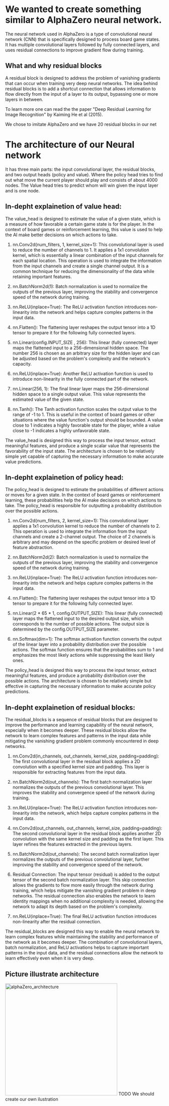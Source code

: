 # We wanted to create something similar to AlphaZero neural network.
The neural network used in AlphaZero is a type of convolutional neural network (CNN) that is specifically designed to process board game states. It has multiple convolutional layers followed by fully connected layers, and uses residual connections to improve gradient flow during training.




## What and why residual blocks

A residual block is designed to address the problem of vanishing gradients that can occur when training very deep neural networks. 
The idea behind residual blocks is to add a shortcut connection that allows information to flow directly from the input of a layer to its output, 
bypassing one or more layers in between.
    
To learn more one can read the the paper "Deep Residual Learning for Image Recognition" by Kaiming He et al (2015).

We chose to imitate AlphaZero and we have 20 residual blocks in our net




# The architecture of our Neural network
It has three main parts: the input convolutional layer, the residual blocks, and two output heads (policy and value). Where the policy head tries to find out what move the current player should play and consists of about 4000 nodes. The Value head tries to predict whom will win given the input layer and is one node.

## In-depht explainetion of value head:
The value_head is designed to estimate the value of a given state, which is a measure of how favorable a certain game state is for the player. In the context of board games or reinforcement learning, this value is used to help the AI make better decisions on which actions to take.

1. nn.Conv2d(num_filters, 1, kernel_size=1): This convolutional layer is used to reduce the number of channels to 1. It applies a 1x1 convolution kernel, which is essentially a linear combination of the input channels for each spatial location. This operation is used to integrate the information from the input channels and create a single channel output. It is a common technique for reducing the dimensionality of the data while retaining important features.

2. nn.BatchNorm2d(1): Batch normalization is used to normalize the outputs of the previous layer, improving the stability and convergence speed of the network during training.

3. nn.ReLU(inplace=True): The ReLU activation function introduces non-linearity into the network and helps capture complex patterns in the input data.

4. nn.Flatten(): The flattening layer reshapes the output tensor into a 1D tensor to prepare it for the following fully connected layers.

5. nn.Linear(config.INPUT_SIZE , 256): This linear (fully connected) layer maps the flattened input to a 256-dimensional hidden space. The number 256 is chosen as an arbitrary size for the hidden layer and can be adjusted based on the problem's complexity and the network's capacity.

6. nn.ReLU(inplace=True): Another ReLU activation function is used to introduce non-linearity in the fully connected part of the network.

7. nn.Linear(256, 1): The final linear layer maps the 256-dimensional hidden space to a single output value. This value represents the estimated value of the given state.

8. nn.Tanh(): The Tanh activation function scales the output value to the range of -1 to 1. This is useful in the context of board games or other situations where the value function's output should be bounded. A value close to 1 indicates a highly favorable state for the player, while a value close to -1 indicates a highly unfavorable state.

The value_head is designed this way to process the input tensor, extract meaningful features, and produce a single scalar value that represents the favorability of the input state. The architecture is chosen to be relatively simple yet capable of capturing the necessary information to make accurate value predictions.

## In-depht explainetion of policy head:

The policy_head is designed to estimate the probabilities of different actions or moves for a given state. In the context of board games or reinforcement learning, these probabilities help the AI make decisions on which actions to take. The policy_head is responsible for outputting a probability distribution over the possible actions.


1. nn.Conv2d(num_filters, 2, kernel_size=1): This convolutional layer applies a 1x1 convolution kernel to reduce the number of channels to 2. This operation is used to integrate the information from the input channels and create a 2-channel output. The choice of 2 channels is arbitrary and may depend on the specific problem or desired level of feature abstraction.

2. nn.BatchNorm2d(2): Batch normalization is used to normalize the outputs of the previous layer, improving the stability and convergence speed of the network during training.

3. nn.ReLU(inplace=True): The ReLU activation function introduces non-linearity into the network and helps capture complex patterns in the input data.

4. nn.Flatten(): The flattening layer reshapes the output tensor into a 1D tensor to prepare it for the following fully connected layer.

5. nn.Linear(2 * 65 * 1, config.OUTPUT_SIZE): This linear (fully connected) layer maps the flattened input to the desired output size, which corresponds to the number of possible actions. The output size is determined by the config.OUTPUT_SIZE parameter.

6. nn.Softmax(dim=1): The softmax activation function converts the output of the linear layer into a probability distribution over the possible actions. The softmax function ensures that the probabilities sum to 1 and emphasizes the most likely actions while suppressing the least likely ones.

The policy_head is designed this way to process the input tensor, extract meaningful features, and produce a probability distribution over the possible actions. The architecture is chosen to be relatively simple but effective in capturing the necessary information to make accurate policy predictions. 

## In-depht explainetion of residual blocks:

The residual_blocks is a sequence of residual blocks that are designed to improve the performance and learning capability of the neural network, especially when it becomes deeper. These residual blocks allow the network to learn complex features and patterns in the input data while mitigating the vanishing gradient problem commonly encountered in deep networks.

1. nn.Conv2d(in_channels, out_channels, kernel_size, padding=padding): The first convolutional layer in the residual block applies a 2D convolution with a specified kernel size and padding. This layer is responsible for extracting features from the input data.

2. nn.BatchNorm2d(out_channels): The first batch normalization layer normalizes the outputs of the previous convolutional layer. This improves the stability and convergence speed of the network during training.

3. nn.ReLU(inplace=True): The ReLU activation function introduces non-linearity into the network, which helps capture complex patterns in the input data.

4. nn.Conv2d(out_channels, out_channels, kernel_size, padding=padding): The second convolutional layer in the residual block applies another 2D convolution with the same kernel size and padding as the first layer. This layer refines the features extracted in the previous layers.

5. nn.BatchNorm2d(out_channels): The second batch normalization layer normalizes the outputs of the previous convolutional layer, further improving the stability and convergence speed of the network.

6. Residual Connection: The input tensor (residual) is added to the output tensor of the second batch normalization layer. This skip connection allows the gradients to flow more easily through the network during training, which helps mitigate the vanishing gradient problem in deep networks. The residual connection also enables the network to learn identity mappings when no additional complexity is needed, allowing the network to adapt its depth based on the problem's complexity.

7. nn.ReLU(inplace=True): The final ReLU activation function introduces non-linearity after the residual connection.

The residual_blocks are designed this way to enable the neural network to learn complex features while maintaining the stability and performance of the network as it becomes deeper. The combination of convolutional layers, batch normalization, and ReLU activations helps to capture important patterns in the input data, and the residual connections allow the network to learn effectively even when it is very deep.

## Picture illustrate architecture
<img width="356" alt="alphaZero_architecture" src="https://user-images.githubusercontent.com/89105607/234270822-95b8d67e-149a-46c9-a3e5-abdff6eda93e.png">
TODO We should create our own ilustration
